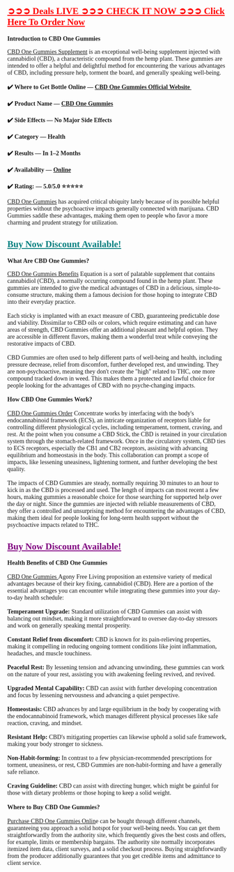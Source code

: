 <h2><span style="color: #ff0000;"><a style="color: #ff0000;" href="https://www.wellholistic.today/Buy-CBDOneGummies"><strong><span style="font-family: Georgia;">➲➲➲ Deals LIVE ➲➲➲ CHECK IT NOW ➲➲➲ Click Here To Order Now</span></strong></a></span></h2>
<p><strong><span style="font-family: Georgia;">Introduction to CBD One Gummies</span></strong></p>
<p><span style="font-family: Georgia;"><a href="https://www.facebook.com/CBDOneGummies.OfficialWebsite/">CBD One Gummies Supplement</a>&nbsp;is an exceptional well-being supplement injected with cannabidiol (CBD), a characteristic compound from the hemp plant. These gummies are intended to offer a helpful and delightful method for encountering the various advantages of CBD, including pressure help, torment the board, and generally speaking well-being.</span></p>
<p><strong><span style="font-family: Georgia;">✔️ Where to Get Bottle Online &mdash;&nbsp;<a href="https://www.wellholistic.today/Buy-CBDOneGummies">CBD One Gummies Official Website&nbsp;</a></span></strong></p>
<p><strong><span style="font-family: Georgia;">✔️ Product Name &mdash;&nbsp;<a href="https://www.facebook.com/CBDOneGummies.OfficialWebsite/">CBD One Gummies</a></span></strong></p>
<p><strong><span style="font-family: Georgia;">✔️ Side Effects &mdash; No Major Side Effects</span></strong></p>
<p><strong><span style="font-family: Georgia;">✔️ Category &mdash; Health</span></strong></p>
<p><strong><span style="font-family: Georgia;">✔️ Results &mdash; In 1&ndash;2 Months</span></strong></p>
<p><strong><span style="font-family: Georgia;">✔️ Availability &mdash;&nbsp;<a href="https://www.wellholistic.today/Buy-CBDOneGummies">Online</a></span></strong></p>
<p><strong><span style="font-family: Georgia;">✔️ Rating: &mdash; 5.0/5.0 ⭐⭐⭐⭐⭐</span></strong></p>
<p><span style="font-family: Georgia;"><a href="https://www.studocu.com/in/document/vishnu-institute-of-technology/business-communication/cbd-one-gummies-for-sleep-relief-stress/102728563">CBD One Gummies</a>&nbsp;has acquired critical ubiquity lately because of its possible helpful properties without the psychoactive impacts generally connected with marijuana. CBD Gummies saddle these advantages, making them open to people who favor a more charming and prudent strategy for utilization.</span></p>
<h2><span style="color: #008080;"><a style="color: #008080;" href="https://www.wellholistic.today/Buy-CBDOneGummies"><strong><span style="font-family: Georgia;">Buy Now Discount Available!</span></strong></a></span></h2>
<p><strong><span style="font-family: Georgia;">What Are CBD One Gummies?</span></strong></p>
<div>
<div><span style="font-family: Georgia;"><a href="https://www.facebook.com/CBDOneGummies.OfficialWebsite/">CBD One Gummies Benefits</a>&nbsp;Equation is a sort of palatable supplement that contains cannabidiol (CBD), a normally occurring compound found in the hemp plant. These gummies are intended to give the medical advantages of CBD in a delicious, simple-to-consume structure, making them a famous decision for those hoping to integrate CBD into their everyday practice.</span></div>
<div><span style="font-family: Georgia;">&nbsp;</span></div>
<div><span style="font-family: Georgia;">Each sticky is implanted with an exact measure of CBD, guaranteeing predictable dose and viability. Dissimilar to CBD oils or colors, which require estimating and can have areas of strength, CBD Gummies offer an additional pleasant and helpful option. They are accessible in different flavors, making them a wonderful treat while conveying the restorative impacts of CBD.</span></div>
<div><span style="font-family: Georgia;">&nbsp;</span></div>
<div><span style="font-family: Georgia;">CBD Gummies are often used to help different parts of well-being and health, including pressure decrease, relief from discomfort, further developed rest, and unwinding. They are non-psychoactive, meaning they don't create the "high" related to THC, one more compound tracked down in weed. This makes them a protected and lawful choice for people looking for the advantages of CBD with no psyche-changing impacts.</span></div>
</div>
<div><span style="font-family: Georgia;">&nbsp;</span></div>
<div><strong><span style="font-family: Georgia;">How CBD One Gummies Work?</span></strong></div>
<div><span style="font-family: Georgia;">&nbsp;</span></div>
<div>
<div><span style="font-family: Georgia;"><a href="https://cbd-one-gummies-reviews-for-stress.jimdosite.com/">CBD One Gummies&nbsp;Order</a>&nbsp;Concentrate works by interfacing with the body's endocannabinoid framework (ECS), an intricate organization of receptors liable for controlling different physiological cycles, including temperament, torment, craving, and rest. At the point when you consume a CBD Stick, the CBD is retained in your circulation system through the stomach-related framework. Once in the circulatory system, CBD ties to ECS receptors, especially the CB1 and CB2 receptors, assisting with advancing equilibrium and homeostasis in the body. This collaboration can prompt a scope of impacts, like lessening uneasiness, lightening torment, and further developing the best quality.</span></div>
<div><span style="font-family: Georgia;">&nbsp;</span></div>
<div><span style="font-family: Georgia;">The impacts of CBD Gummies are steady, normally requiring 30 minutes to an hour to kick in as the CBD is processed and used. The length of impacts can most recent a few hours, making gummies a reasonable choice for those searching for supported help over the day or night. Since the gummies are injected with reliable measurements of CBD, they offer a controlled and unsurprising method for encountering the advantages of CBD, making them ideal for people looking for long-term health support without the psychoactive impacts related to THC.</span></div>
</div>
<h2><span style="color: #800080;"><a style="color: #800080;" href="https://www.wellholistic.today/Buy-CBDOneGummies"><strong><span style="font-family: Georgia;">Buy Now Discount Available!</span></strong></a></span></h2>
<div><strong><span style="font-family: Georgia;">Health Benefits of CBD One Gummies</span></strong></div>
<div><span style="font-family: Georgia;">&nbsp;</span></div>
<div>
<div><span style="font-family: Georgia;"><a href="https://teeshopper.in/products/CBD-One-Gummies-Reviews-Cost-Price-and-Uses">CBD One Gummies&nbsp;</a>Agony Free Living proposition an extensive variety of medical advantages because of their key fixing, cannabidiol (CBD). Here are a portion of the essential advantages you can encounter while integrating these gummies into your day-to-day health schedule:</span></div>
<div><span style="font-family: Georgia;">&nbsp;</span></div>
<div><span style="font-family: Georgia;"><strong>Temperament Upgrade:&nbsp;</strong>Standard utilization of CBD Gummies can assist with balancing out mindset, making it more straightforward to oversee day-to-day stressors and work on generally speaking mental prosperity.</span></div>
<div><span style="font-family: Georgia;">&nbsp;</span></div>
<div><span style="font-family: Georgia;"><strong>Constant Relief from discomfort:</strong>&nbsp;CBD is known for its pain-relieving properties, making it compelling in reducing ongoing torment conditions like joint inflammation, headaches, and muscle touchiness.</span></div>
<div><span style="font-family: Georgia;">&nbsp;</span></div>
<div><span style="font-family: Georgia;"><strong>Peaceful Rest:&nbsp;</strong>By lessening tension and advancing unwinding, these gummies can work on the nature of your rest, assisting you with awakening feeling revived, and revived.</span></div>
<div><span style="font-family: Georgia;">&nbsp;</span></div>
<div><span style="font-family: Georgia;"><strong>Upgraded Mental Capability:</strong>&nbsp;CBD can assist with further developing concentration and focus by lessening nervousness and advancing a quiet perspective.</span></div>
<div><span style="font-family: Georgia;">&nbsp;</span></div>
<div><span style="font-family: Georgia;"><strong>Homeostasis:</strong>&nbsp;CBD advances by and large equilibrium in the body by cooperating with the endocannabinoid framework, which manages different physical processes like safe reaction, craving, and mindset.</span></div>
<div><span style="font-family: Georgia;">&nbsp;</span></div>
<div><span style="font-family: Georgia;"><strong>Resistant Help:&nbsp;</strong>CBD's mitigating properties can likewise uphold a solid safe framework, making your body stronger to sickness.</span></div>
<div><span style="font-family: Georgia;">&nbsp;</span></div>
<div><span style="font-family: Georgia;"><strong>Non-Habit-forming:</strong>&nbsp;In contrast to a few physician-recommended prescriptions for torment, uneasiness, or rest, CBD Gummies are non-habit-forming and have a generally safe reliance.</span></div>
<div><span style="font-family: Georgia;">&nbsp;</span></div>
<div><span style="font-family: Georgia;"><strong>Craving Guideline:</strong>&nbsp;CBD can assist with directing hunger, which might be gainful for those with dietary problems or those hoping to keep a solid weight.</span></div>
<div>&nbsp;</div>
<div>
<div><strong><span style="font-family: Georgia;">Where to Buy CBD One Gummies?</span></strong></div>
<div><span style="font-family: Georgia;">&nbsp;</span></div>
<div><span style="font-family: Georgia;"><a href="https://www.wellholistic.today/Buy-CBDOneGummies">Purchase CBD One Gummies Onlin</a>e can be bought through different channels, guaranteeing you approach a solid hotspot for your well-being needs. You can get them straightforwardly from the authority site, which frequently gives the best costs and offers, for example, limits or membership bargains. The authority site normally incorporates itemized item data, client surveys, and a solid checkout process. Buying straightforwardly from the producer additionally guarantees that you get credible items and admittance to client service.</span></div>
</div>
</div>
